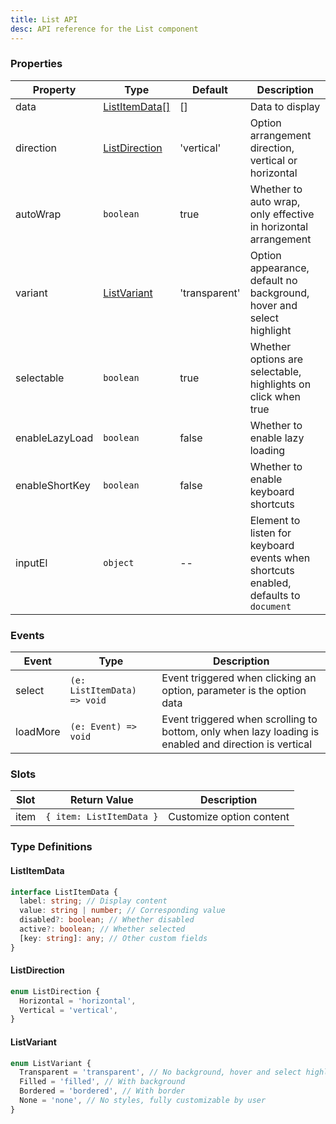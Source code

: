 ```yaml
---
title: List API
desc: API reference for the List component
---
```


### Properties

| Property       | Type                            | Default       | Description                                                     |
| -------------- | ------------------------------- | ------------- | --------------------------------------------------------------- |
| data           | [ListItemData[]](#listitemdata) | []            | Data to display                                                 |
| direction      | [ListDirection](#listdirection) | 'vertical'    | Option arrangement direction, vertical or horizontal            |
| autoWrap       | `boolean`                       | true          | Whether to auto wrap, only effective in horizontal arrangement  |
| variant        | [ListVariant](#listvariant)     | 'transparent' | Option appearance, default no background, hover and select highlight |
| selectable     | `boolean`                       | true          | Whether options are selectable, highlights on click when true  |
| enableLazyLoad | `boolean`                       | false         | Whether to enable lazy loading                                  |
| enableShortKey | `boolean`                       | false         | Whether to enable keyboard shortcuts                            |
| inputEl        | `object`                        | --            | Element to listen for keyboard events when shortcuts enabled, defaults to `document` |

### Events

| Event    | Type                        | Description                                                       |
| -------- | --------------------------- | ----------------------------------------------------------------- |
| select   | `(e: ListItemData) => void` | Event triggered when clicking an option, parameter is the option data |
| loadMore | `(e: Event) => void`        | Event triggered when scrolling to bottom, only when lazy loading is enabled and direction is vertical |

### Slots

| Slot | Return Value             | Description           |
| ---- | ------------------------ | --------------------- |
| item | `{ item: ListItemData }` | Customize option content |

### Type Definitions

#### ListItemData

```ts
interface ListItemData {
  label: string; // Display content
  value: string | number; // Corresponding value
  disabled?: boolean; // Whether disabled
  active?: boolean; // Whether selected
  [key: string]: any; // Other custom fields
}
```

#### ListDirection

```ts
enum ListDirection {
  Horizontal = 'horizontal',
  Vertical = 'vertical',
}
```

#### ListVariant

```ts
enum ListVariant {
  Transparent = 'transparent', // No background, hover and select highlight
  Filled = 'filled', // With background
  Bordered = 'bordered', // With border
  None = 'none', // No styles, fully customizable by user
}
```